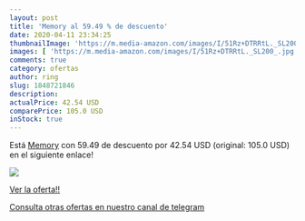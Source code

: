 ```yaml
---
layout: post
title: 'Memory al 59.49 % de descuento'
date: 2020-04-11 23:34:25
thumbnailImage: 'https://m.media-amazon.com/images/I/51Rz+DTRRtL._SL200_.jpg'
images: [ 'https://m.media-amazon.com/images/I/51Rz+DTRRtL._SL200_.jpg' ]
comments: true
category: ofertas
author: ring
slug: 1848721846
description:
actualPrice: 42.54 USD
comparePrice: 105.0 USD
inStock: true
---
```


Está [Memory](https://www.amazon.com/dp/1848721846/?tag=redken08-20) con 59.49 de descuento por 42.54 USD (original: 105.0 USD) en el siguiente enlace!

[![](https://m.media-amazon.com/images/I/51Rz+DTRRtL._SL200_.jpg)](https://www.amazon.com/dp/1848721846/?tag=redken08-20)

[Ver la oferta!!](https://www.amazon.com/dp/1848721846/?tag=redken08-20)

[Consulta otras ofertas en nuestro canal de telegram](https://t.me/s/ofertas25)
